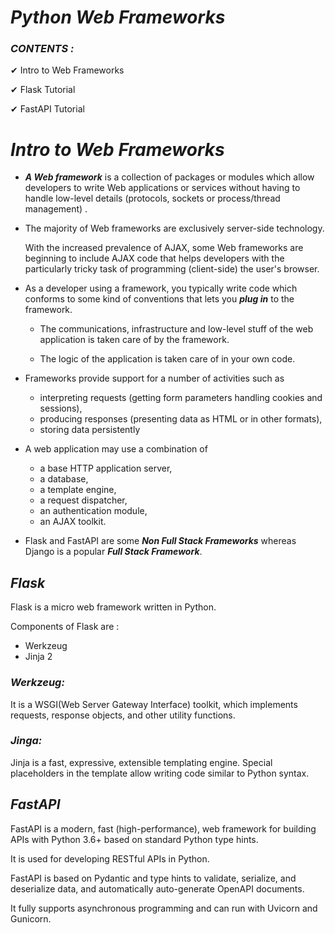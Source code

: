 _Python Web Frameworks_
==

### **_CONTENTS :_**  


✔ Intro to Web Frameworks

✔ Flask Tutorial

✔ FastAPI Tutorial


_Intro to Web Frameworks_
==
- _**A Web framework**_ is a collection of packages or modules which allow developers to write Web applications or services without having to handle low-level details (protocols, sockets or process/thread management) .

- The majority of Web frameworks are exclusively server-side technology.

    With the increased prevalence of AJAX, some Web frameworks are beginning to include AJAX code that helps developers with the particularly tricky task of programming (client-side) the user's browser. 

- As a developer using a framework, you typically write code which conforms to some kind of conventions that lets you _**plug in**_ to the framework.

    - The communications, infrastructure and low-level stuff of the web application is taken care of by the framework.
    
    - The logic of the application is taken care of in your own code. 

- Frameworks provide support for a number of activities such as 
    - interpreting requests (getting form parameters handling cookies and sessions), 
    - producing responses (presenting data as HTML or in other formats), 
    - storing data persistently    
  

- A web application may use a combination of 

    - a base HTTP application server, 
    - a database, 
    - a template engine, 
    - a request dispatcher, 
    - an authentication module, 
    - an AJAX toolkit.
  

- Flask and FastAPI are some _**Non Full Stack Frameworks**_ whereas Django is a popular _**Full Stack Framework**_. 

## _Flask_

Flask is a micro web framework written in Python.

Components of Flask are :
- Werkzeug
- Jinja 2

### _Werkzeug:_

It is a WSGI(Web Server Gateway Interface) toolkit, which implements requests, response objects, and other utility functions.

### _Jinga:_

Jinja is a fast, expressive, extensible templating engine. Special placeholders in the template allow writing code similar to Python syntax.

## _FastAPI_

FastAPI is a modern, fast (high-performance), web framework for building APIs with Python 3.6+ based on standard Python type hints.

It is used for developing RESTful APIs in Python. 

FastAPI is based on Pydantic and type hints to validate, serialize, and deserialize data, and automatically auto-generate OpenAPI documents.

It fully supports asynchronous programming and can run with Uvicorn and Gunicorn.
